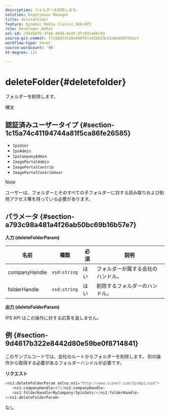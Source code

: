 ```yaml
---
description: フォルダーを削除します。
solution: Experience Manager
title: deleteFolder
feature: Dynamic Media Classic,SDK/API
role: Developer,Admin
exl-id: c042b87b-3f60-4608-8ed5-0fc031a66c03
source-git-commit: 77c88d5fe20e048f6fad2bb23cb1abe090793acf
workflow-type: tm+mt
source-wordcount: '96'
ht-degree: 11%

---
```


# deleteFolder{#deletefolder}

フォルダーを削除します。

構文

## 認証済みユーザータイプ {#section-1c15a74c41194744a81f5ca86fe26585}

* `IpsUser`
* `IpsAdmin`
* `IpsCompanyAdmin`
* `ImagePortalAdmin`
* `ImagePortalContrib`
* `ImagePortalContribUser`

>[!NOTE]
>
>ユーザーは、フォルダーとそのすべての子フォルダーに対する読み取りおよび削除アクセス権を持っている必要があります。

## パラメータ {#section-a793c98a481a4f26ab50bc69b16b57e7}

**入力 (deleteFolderParam)**

| 名前 | 種類 | 必須 | 説明 |
|---|---|---|---|
| companyHandle | `xsd:string` | はい | フォルダーが属する会社のハンドル。 |
| folderHandle | `xsd:string` | はい | 削除するフォルダーのハンドル。 |

**出力 (deleteFolderParam)**

IPS API はこの操作に対する応答を返しません。

## 例 {#section-9d4617b322e8442d80e59be0f8714841}

このサンプルコードでは、会社のルートからフォルダーを削除します。 別の操作から取得する必要があるフォルダーハンドルが必要です。

**リクエスト**

```java
<ns1:deleteFolderParam xmlns:ns1="http://www.scene7.com/IpsApi/xsd">
   <ns1:companyHandle>47</ns1:companyHandle>
   <ns1:folderHandle>MyCompany/SpinSets/</ns1:folderHandle>
</ns1:deleteFolderParam>
```

なし
